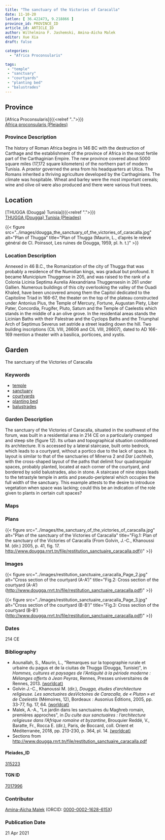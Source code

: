 ```yaml
---
title: "The sanctuary of the Victories of Caracalla"
date: 11-10-20
latlon: [ 36.422473, 9.218866 ]
province_id: PROVINCE_ID
article_id: ARTICLE_ID
author: Wilhelmina F. Jashemski, Amina-Aïcha Malek
editor: Xue Xia
draft: false

categories:
  - "Africa Proconsularis"

tags:
 - "temple"
 - "sanctuary"
 - "courtyards"
 - "planting bed"
 - "balustrades"
---
```


## Province
[Africa Proconsularis]({{<relref "..">}}) \
[Africa proconsularis (Pleiades)](https://pleiades.stoa.org/places/991341)

### Province Description

The history of Roman Africa begins in 146 BC with the destruction of Carthage and the establishment of the province of Africa in the most fertile part of the Carthaginian Empire. The new province covered about 5000 square miles (17,172 square kilometers) of the northern part of modern Tunisia. A *praetor* governed the area from his headquarters at Utica. The Romans inherited a thriving agriculture developed by the Carthaginians. The  climate was hospitable. Wheat and barley were the most important cereals; wine and olive oil were also produced and there were various fruit trees.

## Location
[THUGGA (Dougga) Tunisia]({{<relref ".">}}) \
[THUGGA (Dougga) Tunisia (Pleiades)](https://pleiades.stoa.org/places/315223)

{{< figure src="../images/dougga_the_sanctuary_of_the_victories_of_caracalla.jpg" alt="Plan of Thugga" title="Plan of Thugga (Maurin, L.,  d’après le relevé général de Cl. Poinssot, Les ruines de Dougga, 1959, pl. h. t.)" >}}

### Location Description

Annexed in 46 B.C., the Romanization of the city of Thugga that was probably a residence of the Numidian kings, was gradual but profound. It became Municipium Thuggense in 205, and was raised to the rank of a Colonia Licinia Septima Aurelia Alexandriana Thuggensesin in 261 under Gallien. Numerous buildings of this city overlooking the valley of the Ouadi Khaled, have been uncovered among them the Capitol dedicated to the Capitoline Triad in 166-67, the theater on the top of the plateau constructed under Antonius Pius, the Temple of Mercury, Fortune, Augustan Piety, Liber Pater, Concordia, Frugifer, Pluto, Saturn and the Temple of Caelestis which stands in the middle of a an olive grove. In the residential areas stands the Licinian Baths with their Palestrae and the Cyclops Baths and the Triumphal Arch of Septimus Severus set astride a street leading down the hill. Two building inscriptions (CIL VIII, 26606 and CIL VIII, 26607), dated to AD 166-169 mention a theater with a basilica, porticoes, and xystis.

## Garden

The sanctuary of the Victories of Caracalla

### Keywords

- [temple](#)
- [sanctuary](#)
- [courtyards](http://vocab.getty.edu/page/aat/300004095)
- [planting bed](http://vocab.getty.edu/page/aat/300430426)
- [balustrades](http://vocab.getty.edu/page/aat/300001989)

### Garden Description

The sanctuary of the Victories of Caracalla, situated in the southwest of the forum, was built in a residential area in 214 CE on a particularly cramped and steep site (figure 12). Its urban and topographical situation conditioned its architecture. It is accessed by a lateral staircase, built onto bedrock, which leads to a courtyard, without a portico due to the lack of space. Its layout is similar to that of the sanctuaries of Minerva 2 and *Dar Lachheb*, with the cross-shaped layout of the paths that delimit four quadrangular spaces, probably planted, located at each corner of the courtyard, and bordered by solid balustrades, also in stone. A staircase of nine steps leads to the tetrastyle temple in antis and pseudo-peripteral which occupies the full width of the sanctuary. This example attests to the desire to introduce vegetation when space was lacking; could this be an indication of the role given to plants in certain cult spaces?
### Maps

### Plans

{{< figure src="../images/the_sanctuary_of_the_victories_of_caracalla.jpg" alt="Plan of the sanctuary of the Victories of Caracalla" title="Fig.1: Plan of the sanctuary of the Victories of Caracalla (From Golvin, J.-C., Khanoussi M. (dir.) 2005, p. 41, fig. 17. http://www.dougga.rnrt.tn/file/restitution_sanctuaire_caracalla.pdf))" >}}

### Images

{{< figure src="../images/restitution_sanctuaire_caracalla_Page_2.jpg" alt="Cross section of the courtyard (A-A’)" title="Fig.2: Cross section of the courtyard (A-A’) (http://www.dougga.rnrt.tn/file/restitution_sanctuaire_caracalla.pdf)" >}}

{{< figure src="../images/restitution_sanctuaire_caracalla_Page_3.jpg" alt="Cross section of the courtyard (B-B’)" title="Fig.3: Cross section of the courtyard (B-B’) (http://www.dougga.rnrt.tn/file/restitution_sanctuaire_caracalla.pdf)" >}}
### Dates

214 CE

### Bibliography
* Aounallah, S., Maurin, L., "Remarques sur la topographie rurale et urbaine du pagus et de la ciuitas de Thugga (Dougga, Tunisie)", in *Hommes, cultures et paysages de l'Antiquité à la période moderne : Mélanges offerts à Jean Peyras*, Rennes, Presses universitaires de Rennes, 2013. [(worldcat)](http://www.worldcat.org/oclc/7380877046)
*  Golvin J.-C., Khanoussi M. (dir.), *Dougga, études d’architecture religieuse. Les sanctuaires desVictoires de Caracalla, de « Pluton » et de Caelestis* (Mémoires, 12), Bordeaux : Ausonius Éditions, 2005, pp. 33-77, fig. 17, 64. [(worldcat)](http://www.worldcat.org/oclc/844610963)
* Malek, A.-A., "Le jardin dans les sanctuaires du Maghreb romain, premières approches", in *Du culte aux sanctuaires : l’architecture religieuse dans l’Afrique romaine et byzantine*, Brouquier Reddé, V., Baratte, Fr.,  Rocca E. (dir.), Paris, de Boccard, coll. Orient et Méditerranée, 2018, pp. 213-230,
p. 364, pl. 14. [(worldcat)](http://www.worldcat.org/oclc/1028897747)
* Sections from http://www.dougga.rnrt.tn/file/restitution_sanctuaire_caracalla.pdf

#### Pleiades_ID

[315223](https://pleiades.stoa.org/places/315223)

#### TGN ID

[7017996](http://vocab.getty.edu/page/tgn/7017996)

### Contributor

[Amina-Aïcha Malek](http://worldcat.org/identities/lccn-n2012075871/) (ORCID: [0000-0002-1628-615X](https://orcid.org/0000-0002-1628-615X))

### Publication Date
21 Apr 2021
